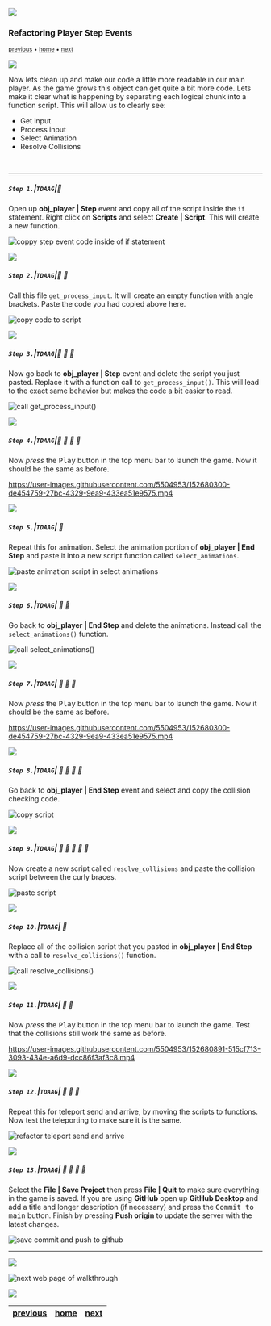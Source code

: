 ![](../images/line3.png)

### Refactoring Player Step Events

<sub>[previous](../changing-rooms-iii/README.md#user-content-changing-rooms-iii) • [home](..//README.md#user-content-gms2-action-adventure-game) • [next](../basic-message/README.md#user-content-message-dialogue-box)</sub>

![](../images/line3.png)

Now lets clean up and make our code a little more readable in our main player.  As the game grows this object can get quite a bit more code. Lets make it clear what is happening by separating each logical chunk into a function script.  This will allow us to clearly see:

* Get input
* Process input
* Select Animation
* Resolve Collisions

<br>

---


##### `Step 1.`\|`TDAAG`|:small_blue_diamond:

Open up **obj_player | Step** event and copy all of the script inside the `if` statement.  Right click on **Scripts** and select **Create | Script**. This will create a new function.

![coppy step event code inside of if statement](images/createScript.png)

![](../images/line2.png)

##### `Step 2.`\|`TDAAG`|:small_blue_diamond: :small_blue_diamond: 

Call this file `get_process_input`.  It will create an empty function with angle brackets. Paste the code you had copied above here.

![copy code to script](images/getProcessInput.png)

![](../images/line2.png)

##### `Step 3.`\|`TDAAG`|:small_blue_diamond: :small_blue_diamond: :small_blue_diamond:

Now go back to **obj_player | Step** event and delete the script you just pasted.  Replace it with a function call to `get_process_input()`.  This will lead to the exact same behavior but makes the code a bit easier to read.

![call get_process_input()](images/callFunctionForStep.png)

![](../images/line2.png)

##### `Step 4.`\|`TDAAG`|:small_blue_diamond: :small_blue_diamond: :small_blue_diamond: :small_blue_diamond:

Now *press* the <kbd>Play</kbd> button in the top menu bar to launch the game. Now it should be the same as before.

https://user-images.githubusercontent.com/5504953/152680300-de454759-27bc-4329-9ea9-433ea51e9575.mp4

![](../images/line2.png)

##### `Step 5.`\|`TDAAG`| :small_orange_diamond:

Repeat this for animation.  Select the animation portion of **obj_player | End Step** and paste it into a new script function called `select_animations`.

![paste animation script in select animations](images/selectAnim.png)

![](../images/line2.png)

##### `Step 6.`\|`TDAAG`| :small_orange_diamond: :small_blue_diamond:

Go back to **obj_player | End Step** and delete the animations.  Instead call the `select_animations()` function.

![call select_animations()](images/deleteAnims.png)

![](../images/line2.png)

##### `Step 7.`\|`TDAAG`| :small_orange_diamond: :small_blue_diamond: :small_blue_diamond:

Now *press* the <kbd>Play</kbd> button in the top menu bar to launch the game. Now it should be the same as before.

https://user-images.githubusercontent.com/5504953/152680300-de454759-27bc-4329-9ea9-433ea51e9575.mp4

![](../images/line2.png)

##### `Step 8.`\|`TDAAG`| :small_orange_diamond: :small_blue_diamond: :small_blue_diamond: :small_blue_diamond:

Go back to **obj_player | End Step** event and select and copy the collision checking code. 

![copy script](images/selectCollision.png)

![](../images/line2.png)

##### `Step 9.`\|`TDAAG`| :small_orange_diamond: :small_blue_diamond: :small_blue_diamond: :small_blue_diamond: :small_blue_diamond:

Now create a new script called `resolve_collisions` and paste the collision script between the curly braces.

![paste script](images/endStepCopyColl.png)

![](../images/line2.png)

##### `Step 10.`\|`TDAAG`| :large_blue_diamond:

Replace all of the collision script that you pasted in **obj_player | End Step** with a call to `resolve_collisions()` function.

![call resolve_collisions()](images/replaceCollScript.png)

![](../images/line2.png)

##### `Step 11.`\|`TDAAG`| :large_blue_diamond: :small_blue_diamond: 

Now *press* the <kbd>Play</kbd> button in the top menu bar to launch the game. Test that the collisions still work the same as before.

https://user-images.githubusercontent.com/5504953/152680891-515cf713-3093-434e-a6d9-dcc86f3af3c8.mp4

![](../images/line2.png)


##### `Step 12.`\|`TDAAG`| :large_blue_diamond: :small_blue_diamond: :small_blue_diamond: 

Repeat this for teleport send and arrive, by moving the scripts to functions. Now test the teleporting to make sure it is the same.

![refactor teleport send and arrive](images/teleportSendArrive.png)

![](../images/line2.png)

##### `Step 13.`\|`TDAAG`| :large_blue_diamond: :small_blue_diamond: :small_blue_diamond:  :small_blue_diamond: 

Select the **File | Save Project** then press **File | Quit** to make sure everything in the game is saved. If you are using **GitHub** open up **GitHub Desktop** and add a title and longer description (if necessary) and press the <kbd>Commit to main</kbd> button. Finish by pressing **Push origin** to update the server with the latest changes.

![save commit and push to github](images/github.png)

___


![](../images/line.png)

<!-- <img src="https://via.placeholder.com/1000x100/45D7CA/000000/?text=Next Up - Message Boxes"> -->

![next web page of walkthrough](images/banner.png)

![](../images/line.png)

| [previous](../changing-rooms-iii/README.md#user-content-changing-rooms-iii)| [home](..//README.md#user-content-gms2-action-adventure-game) | [next](../basic-message/README.md#user-content-message-dialogue-box)|
|---|---|---|
